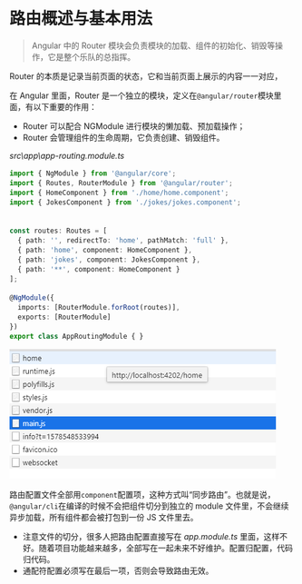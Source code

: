 # 路由概述与基本用法

> Angular 中的 Router 模块会负责模块的加载、组件的初始化、销毁等操作，它是整个乐队的总指挥。

Router 的本质是记录当前页面的状态，它和当前页面上展示的内容一一对应，

在 Angular 里面，Router 是一个独立的模块，定义在`@angular/router`模块里面，有以下重要的作用：

- Router 可以配合 NGModule 进行模块的懒加载、预加载操作；
- Router 会管理组件的生命周期，它负责创建、销毁组件。

*src\app\app-routing.module.ts*

```typescript
import { NgModule } from '@angular/core';
import { Routes, RouterModule } from '@angular/router';
import { HomeComponent } from './home/home.component';
import { JokesComponent } from './jokes/jokes.component';


const routes: Routes = [
  { path: '', redirectTo: 'home', pathMatch: 'full' },
  { path: 'home', component: HomeComponent },
  { path: 'jokes', component: JokesComponent },
  { path: '**', component: HomeComponent }
];

@NgModule({
  imports: [RouterModule.forRoot(routes)],
  exports: [RouterModule]
})
export class AppRoutingModule { }

```

 ![同步路由](assets/同步路由.png)

路由配置文件全部用`component`配置项，这种方式叫“同步路由”。也就是说，`@angular/cli`在编译的时候不会把组件切分到独立的 module 文件里，不会继续异步加载，所有组件都会被打包到一份 JS 文件里去。

- 注意文件的切分，很多人把路由配置直接写在 *app.module.ts* 里面，这样不好。随着项目功能越来越多，全部写在一起未来不好维护。配置归配置，代码归代码。
- 通配符配置必须写在最后一项，否则会导致路由无效。

